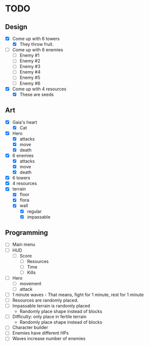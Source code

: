 # TODO

## Design

- [x] Come up with 6 towers
  - [x] They throw fruit.
- [ ] Come up with 6 enemies
  - [ ] Enemy #1
  - [ ] Enemy #2
  - [ ] Enemy #3
  - [ ] Enemy #4
  - [ ] Enemy #5
  - [ ] Enemy #6
- [x] Come up with 4 resources
  - [x] These are seeds

## Art

- [x] Gaia's heart
  - [x] Cat
- [x] Hero
  - [x] attacks
  - [x] move
  - [x] death
- [x] 6 enemies
  - [x] attacks
  - [x] move
  - [x] death
- [x] 6 towers
- [x] 4 resources
- [x] terrain
  - [x] floor
  - [x] flora
  - [x] wall
    - [x] regular
    - [x] impassable

## Programming

- [ ] Main menu
- [ ] HUD
  - [ ] Score
    - [ ] Resources
    - [ ] Time
    - [ ] Kills
- [ ] Hero
  - [ ] movement
  - [ ] attack
- [ ] 1 minute waves - That means, fight for 1 minute, rest for 1 minute
- [ ] Resources are randomly placed.
- [ ] Impassable terrain is randomly placed
  - Randomly place shape instead of blocks
- [ ] Difficulty: only place in fertile terrain
  - Randomly place shape instead of blocks
- [ ] Character builder
- [ ] Enemies have different HPs
- [ ] Waves increase number of enemies
